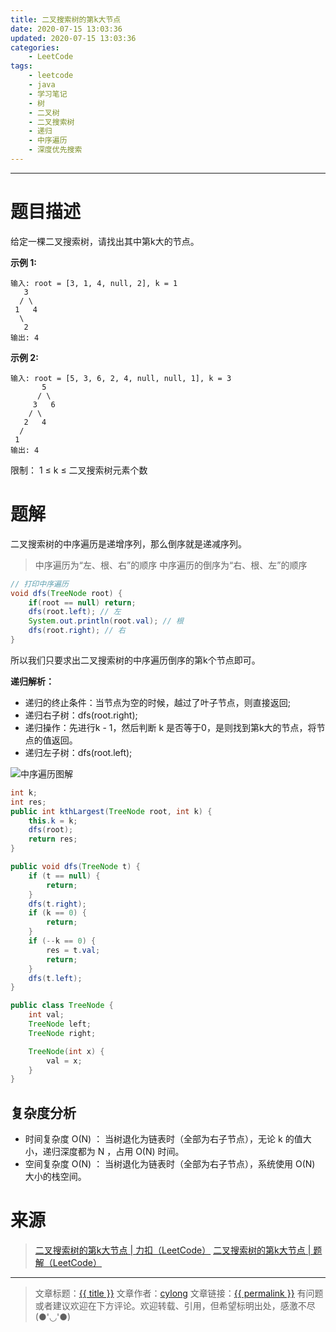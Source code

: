 ```yaml
---
title: 二叉搜索树的第k大节点
date: 2020-07-15 13:03:36
updated: 2020-07-15 13:03:36
categories:
    - LeetCode
tags:
    - leetcode
    - java
    - 学习笔记
    - 树
    - 二叉树
    - 二叉搜索树
    - 递归
    - 中序遍历
    - 深度优先搜索
---
```

---

# 题目描述

给定一棵二叉搜索树，请找出其中第k大的节点。

**示例 1:**
```
输入: root = [3, 1, 4, null, 2], k = 1
   3
  / \
 1   4
  \
   2
输出: 4
```

**示例 2:**
```
输入: root = [5, 3, 6, 2, 4, null, null, 1], k = 3
       5
      / \
     3   6
    / \
   2   4
  /
 1
输出: 4
```

限制：
1 ≤ k ≤ 二叉搜索树元素个数

<!-- more -->

# 题解

二叉搜索树的中序遍历是递增序列，那么倒序就是递减序列。

> 中序遍历为“左、根、右”的顺序
> 中序遍历的倒序为“右、根、左”的顺序

```java
// 打印中序遍历
void dfs(TreeNode root) {
    if(root == null) return;
    dfs(root.left); // 左
    System.out.println(root.val); // 根
    dfs(root.right); // 右
}
```

所以我们只要求出二叉搜索树的中序遍历倒序的第k个节点即可。

**递归解析：**
* 递归的终止条件：当节点为空的时候，越过了叶子节点，则直接返回;
* 递归右子树：dfs(root.right);
* 递归操作：先进行k - 1，然后判断 k 是否等于0，是则找到第k大的节点，将节点的值返回。
* 递归左子树：dfs(root.left);

![中序遍历图解](中序遍历.png)

```java
int k;
int res;
public int kthLargest(TreeNode root, int k) {
    this.k = k;
    dfs(root);
    return res;
}

public void dfs(TreeNode t) {
    if (t == null) {
        return;
    }
    dfs(t.right);
    if (k == 0) {
        return;
    }
    if (--k == 0) {
        res = t.val;
        return;
    }
    dfs(t.left);
}

public class TreeNode {
    int val;
    TreeNode left;
    TreeNode right;

    TreeNode(int x) {
        val = x;
    }
}
```

## 复杂度分析

* 时间复杂度 Ο(N) ： 当树退化为链表时（全部为右子节点），无论 k 的值大小，递归深度都为 N ，占用 Ο(N) 时间。
* 空间复杂度 Ο(N) ： 当树退化为链表时（全部为右子节点），系统使用 Ο(N) 大小的栈空间。

# 来源
> [二叉搜索树的第k大节点 | 力扣（LeetCode）][1]
> [二叉搜索树的第k大节点 | 题解（LeetCode）][2]

---

> 文章标题：<a href='{{ permalink }}' title='{{ title }}' >{{ title }}</a>
> 文章作者：[cylong](http://www.cylong.com/about/ "cylong")
> 文章链接：<a href='{{ permalink }}' title='{{ title }}' >{{ permalink }}</a>
> 有问题或者建议欢迎在下方评论。欢迎转载、引用，但希望标明出处，感激不尽(●'◡'●)

[1]: https://leetcode-cn.com/problems/er-cha-sou-suo-shu-de-di-kda-jie-dian-lcof/ "二叉搜索树的第k大节点 | 力扣（LeetCode）"
[2]: https://leetcode-cn.com/problems/er-cha-sou-suo-shu-de-di-kda-jie-dian-lcof/solution/mian-shi-ti-54-er-cha-sou-suo-shu-de-di-k-da-jie-d/ "二叉搜索树的第k大节点 | 题解（LeetCode）"
